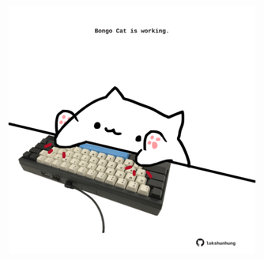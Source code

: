 <!-- built at 29/12/2022, 06:00:56 UTC -->
<p align="center">
  <img width="500" height="500" src="./ReadmeImage.svg">
</p>
